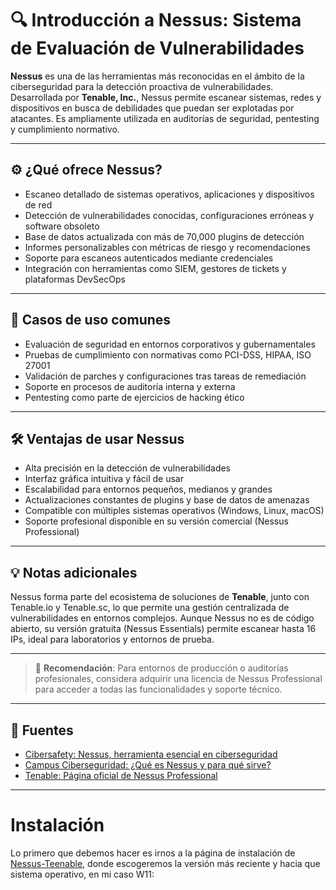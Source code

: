 # 🔍 Introducción a Nessus: Sistema de Evaluación de Vulnerabilidades

**Nessus** es una de las herramientas más reconocidas en el ámbito de la ciberseguridad para la detección proactiva de vulnerabilidades. Desarrollada por **Tenable, Inc.**, Nessus permite escanear sistemas, redes y dispositivos en busca de debilidades que puedan ser explotadas por atacantes. Es ampliamente utilizada en auditorías de seguridad, pentesting y cumplimiento normativo.

---

## ⚙️ ¿Qué ofrece Nessus?

- Escaneo detallado de sistemas operativos, aplicaciones y dispositivos de red
- Detección de vulnerabilidades conocidas, configuraciones erróneas y software obsoleto
- Base de datos actualizada con más de 70,000 plugins de detección
- Informes personalizables con métricas de riesgo y recomendaciones
- Soporte para escaneos autenticados mediante credenciales
- Integración con herramientas como SIEM, gestores de tickets y plataformas DevSecOps

---

## 🧪 Casos de uso comunes

- Evaluación de seguridad en entornos corporativos y gubernamentales
- Pruebas de cumplimiento con normativas como PCI-DSS, HIPAA, ISO 27001
- Validación de parches y configuraciones tras tareas de remediación
- Soporte en procesos de auditoría interna y externa
- Pentesting como parte de ejercicios de hacking ético

---

## 🛠️ Ventajas de usar Nessus

- Alta precisión en la detección de vulnerabilidades
- Interfaz gráfica intuitiva y fácil de usar
- Escalabilidad para entornos pequeños, medianos y grandes
- Actualizaciones constantes de plugins y base de datos de amenazas
- Compatible con múltiples sistemas operativos (Windows, Linux, macOS)
- Soporte profesional disponible en su versión comercial (Nessus Professional)

---

## 💡 Notas adicionales

Nessus forma parte del ecosistema de soluciones de **Tenable**, junto con Tenable.io y Tenable.sc, lo que permite una gestión centralizada de vulnerabilidades en entornos complejos. Aunque Nessus no es de código abierto, su versión gratuita (Nessus Essentials) permite escanear hasta 16 IPs, ideal para laboratorios y entornos de prueba.

---

> 📌 **Recomendación**: Para entornos de producción o auditorías profesionales, considera adquirir una licencia de Nessus Professional para acceder a todas las funcionalidades y soporte técnico.

---

## 🔗 Fuentes

- [Cibersafety: Nessus, herramienta esencial en ciberseguridad](https://cibersafety.com/nessus-herramienta-gestion-vulnerabilidades-ciberseguridad/)
- [Campus Ciberseguridad: ¿Qué es Nessus y para qué sirve?](https://www.campusciberseguridad.com/blog/que-es-nessus-y-para-que-sirve/)
- [Tenable: Página oficial de Nessus Professional](https://es-la.tenable.com/products/nessus/nessus-professional)

---

#  Instalación 

Lo primero que debemos hacer es irnos a la página de instalación de [Nessus-Teenable](https://www.tenable.com/downloads/nessus?loginAttempted=true), donde escogeremos la versión más reciente y hacia que sistema operativo, en mi caso W11:

